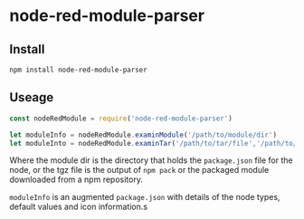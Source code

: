 # node-red-module-parser

## Install

```shell
npm install node-red-module-parser
```

## Useage

```javascript
const nodeRedModule = require('node-red-module-parser')

let moduleInfo = nodeRedModule.examinModule('/path/to/module/dir')
let moduleInto = nodeRedModule.examinTar('/path/to/tar/file','/path/to/temp/dir/location')
```

Where the module dir is the directory that holds the `package.json` file for the node, or the tgz file is the output of `npm pack` or the packaged module downloaded from a npm repository.

`moduleInfo` is an augmented `package.json` with details of the node types, default values and icon information.s
